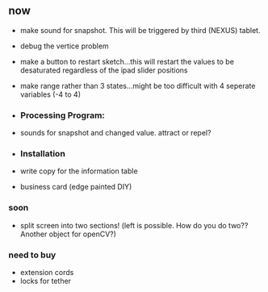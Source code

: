 ## now

- make sound for snapshot. This will be triggered by third (NEXUS) tablet.
- debug the vertice problem
- make a button to restart sketch...this will restart the values to be desaturated regardless of the ipad slider positions
- make range rather than 3 states...might be too difficult with 4 seperate variables (-4 to 4)

- ### Processing Program:

- sounds for snapshot and changed value. attract or repel?

- ### Installation
- write copy for the information table
- business card (edge painted DIY)

### soon 

- split screen into two sections! (left is possible. How do you do two?? Another object for openCV?)

### need to buy

- extension cords
- locks for tether
